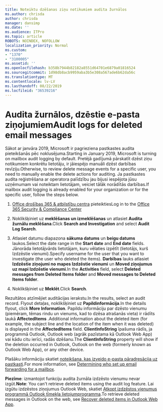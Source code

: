 ```yaml
---
title: Noteiktu dzēšanas ziņu notikumiem audita žurnālos
ms.author: chrisda
author: chrisda
manager: dansimp
ms.date: ''
ms.audience: ITPro
ms.topic: article
ROBOTS: NOINDEX, NOFOLLOW
localization_priority: Normal
ms.custom:
- "1370"
- "3100005"
ms.assetid: ''
ms.openlocfilehash: b358b7944b82182a8551d64701e6879a01816524
ms.sourcegitcommit: 1d98db8acb9959aba3b5e308a567ade6b62da56c
ms.translationtype: MT
ms.contentlocale: lv-LV
ms.lasthandoff: 08/22/2019
ms.locfileid: "36539216"
---
```

# <a name="audit-logs-for-deleted-email-messages"></a><span data-ttu-id="1624d-102">Audita žurnālos, dzēstie e-pasta ziņojumiem</span><span class="sxs-lookup"><span data-stu-id="1624d-102">Audit logs for deleted email messages</span></span>

<span data-ttu-id="1624d-103">Sākot ar janvāra 2019, Microsoft ir pagrieziena pastkastes audita pieteikšanās pēc noklusējuma.</span><span class="sxs-lookup"><span data-stu-id="1624d-103">Starting in January 2019, Microsoft is turning on mailbox audit logging by default.</span></span> <span data-ttu-id="1624d-104">Pretējā gadījumā pārskatīt dzēst ziņu notikumiem konkrētu lietotāju, ir jāiespējo manuāli dzēst darbības revīziju.</span><span class="sxs-lookup"><span data-stu-id="1624d-104">Otherwise, to review delete message events for a specific user, you need to manually enable the delete actions for auditing.</span></span> <span data-ttu-id="1624d-105">Ja pastkastes audita reģistrēšana ar operatora palīdzību jau bijusi iespējota jūsu uzņēmumam vai noteiktam lietotājam, veiciet tālāk norādītās darbības.</span><span class="sxs-lookup"><span data-stu-id="1624d-105">If mailbox audit logging is already enabled for your organization or for the specific user, follow the steps below.</span></span>

1. <span data-ttu-id="1624d-106">[Office drošības 365 & atbilstību centra](https://protection.office.com/) pieteikties</span><span class="sxs-lookup"><span data-stu-id="1624d-106">Log in to the [Office 365 Security & Compliance Center](https://protection.office.com/)</span></span>

2. <span data-ttu-id="1624d-107">Noklikšķiniet uz **meklēšanas un izmeklēšanas** un atlasiet **Audita žurnālu meklēšana**.</span><span class="sxs-lookup"><span data-stu-id="1624d-107">Click **Search and Investigation** and select **Audit Log Search**.</span></span>

3. <span data-ttu-id="1624d-108">Atlasiet datumu diapazona **sākuma datums** un **beigu datums** laukos.</span><span class="sxs-lookup"><span data-stu-id="1624d-108">Select the date range in the **Start date** and **End date** fields.</span></span> <span data-ttu-id="1624d-109">Jānorāda lietotājvārds lietotājam, kuru vēlaties izpētīt (lietotājs, kurš Izdzēstie vienumi).</span><span class="sxs-lookup"><span data-stu-id="1624d-109">Specify username for the user that you want to investigate (the user who deleted the items).</span></span> <span data-ttu-id="1624d-110">**Darbības** lauks atlasiet **Izdzēstie ziņojumi no mapes Izdzēstie vienumi** un **Moved ziņojumus uz mapi Izdzēstie vienumi**.</span><span class="sxs-lookup"><span data-stu-id="1624d-110">In the **Activities** field, select **Deleted messages from Deleted Items folder** and **Moved messages to Deleted Items folder**.</span></span>

4. <span data-ttu-id="1624d-111">Noklikšķiniet uz **Meklēt**.</span><span class="sxs-lookup"><span data-stu-id="1624d-111">Click **Search**.</span></span>

<span data-ttu-id="1624d-112">Rezultātos atzīmējiet auditācijas ierakstu.</span><span class="sxs-lookup"><span data-stu-id="1624d-112">In the results, select an audit record.</span></span> <span data-ttu-id="1624d-113">Flyout detaļas, noklikšķiniet uz **Papildinformācija**.</span><span class="sxs-lookup"><span data-stu-id="1624d-113">In the details flyout, click **More Information**.</span></span> <span data-ttu-id="1624d-114">Papildu informāciju par dzēsto vienumu (piemēram, tēmas rindu un vienums, kad to dzēsa atrašanās vieta) ir rādīts laukā **AffectedItems** .</span><span class="sxs-lookup"><span data-stu-id="1624d-114">Additional information about the deleted item (for example, the subject line and the location of the item when it was deleted) is displayed in the **AffectedItems** field.</span></span> <span data-ttu-id="1624d-115">**ClientInfoString** īpašuma rādīs, ja programmā Outlook, Outlook web (agrāk pazīstama kā Outlook Web App) vai kādu citu ierīci, radās dzēšanu.</span><span class="sxs-lookup"><span data-stu-id="1624d-115">The **ClientInfoString** property will show if the deletion occurred in Outlook, Outlook on the web (formerly known as Outlook Web App), or any other device.</span></span>

<span data-ttu-id="1624d-116">Plašāku informāciju skatiet [noteikšana, kas izveido e-pasta pāradresācija uz pastkasti](https://docs.microsoft.com/office365/securitycompliance/auditing-troubleshooting-scenarios#determining-if-a-user-deleted-email-items).</span><span class="sxs-lookup"><span data-stu-id="1624d-116">For more information, see [Determining who set up email forwarding for a mailbox](https://docs.microsoft.com/office365/securitycompliance/auditing-troubleshooting-scenarios#determining-if-a-user-deleted-email-items).</span></span>

<span data-ttu-id="1624d-117">**Piezīme**: izmantojot funkciju audita žurnāla izdzēsto vienumu nevar izgūt.</span><span class="sxs-lookup"><span data-stu-id="1624d-117">**Note**: You can't retrieve deleted items using the audit log feature.</span></span> <span data-ttu-id="1624d-118">Lai izgūtu izdzēstos ziņojumus Outlook Web, skatiet [Atkopt izdzēstos vienumus programmā Outlook tīmekļa lietojumprogramma](https://support.office.com/article/C3D8FC15-EEEF-4F1C-81DF-E27964B7EDD4).</span><span class="sxs-lookup"><span data-stu-id="1624d-118">To retrieve deleted messages in Outlook on the web, see [Recover deleted items in Outlook Web App](https://support.office.com/article/C3D8FC15-EEEF-4F1C-81DF-E27964B7EDD4).</span></span>
